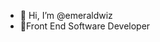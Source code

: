 - 👋 Hi, I’m @emeraldwiz
- 👀Front End Software Developer


<!---
emeraldwiz/emeraldwiz is a ✨ special ✨ repository because its `README.md` (this file) appears on your GitHub profile.
You can click the Preview link to take a look at your changes.
--->
